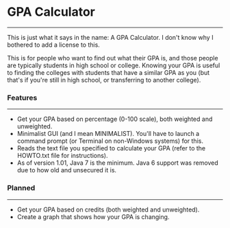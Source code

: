 # GPA Calculator
-------------------
This is just what it says in the name: A GPA Calculator. I don't know why I bothered to add a license to this.

This is for people who want to find out what their GPA is, and those people are typically students in high school or college. Knowing your GPA is useful to finding the colleges with students that have a similar GPA as you (but that's if you're still in high school, or transferring to another college).

### Features
-------------------
* Get your GPA based on percentage (0-100 scale), both weighted and unweighted.
* Minimalist GUI (and I mean MINIMALIST). You'll have to launch a command prompt (or Terminal on non-Windows systems) for this.
* Reads the text file you specified to calculate your GPA (refer to the HOWTO.txt file for instructions).
* As of version 1.01, Java 7 is the minimum. Java 6 support was removed due to how old and unsecured it is.

### Planned
-------------------
* Get your GPA based on credits (both weighted and unweighted).
* Create a graph that shows how your GPA is changing.
